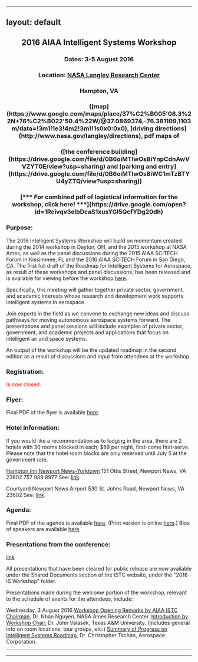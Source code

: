 ----
layout: default
---

<h2 align="center">2016 AIAA Intelligent Systems Workshop</h2>
<h3 align="center">Dates: 3-5 August 2016</h3>
<h3 align="center">Location: <a href="https://www.nasa.gov/langley">NASA Langley Research Center</a></h3>
<h3 align="center">Hampton, VA</h3>
<h3 align="center">([map](https://www.google.com/maps/place/37%C2%B005'08.3%22N+76%C2%B022'50.4%22W/@37.0869374,-76.381109,1103m/data=!3m1!1e3!4m2!3m1!1s0x0:0x0), [driving directions](http://www.nasa.gov/langley/directions), pdf maps of </h3>
<h3 align="center">([the conference building](https://drive.google.com/file/d/0B6oiMTIwOs8iYnpCdnAwVVZYT0E/view?usp=sharing) and [parking and entry](https://drive.google.com/file/d/0B6oiMTIwOs8iWC1mTzBTYU4yZTQ/view?usp=sharing))</h3>
<h3 align="center"> [*** For combined pdf of logistical information for the workshop, click here! ***](https://drive.google.com/open?id=1Rcivqv3elbDcaS1xusYGl5QcfYDg20dh) </h3>

### Purpose:

The 2016 Intelligent Systems Workshop will build on momentum created during the 2014 workshop in Dayton, OH, and the 2015 workshop at NASA Ames, as well as the panel discussions during the 2015 AIAA SCITECH Forum in Kissimmee, FL and the 2016 AIAA SCITECH Forum in San Diego, CA. The first full draft of the Roadmap for Intelligent Systems for Aerospace, as result of these workshops and panel discussions, has been released and is available for viewing before the workshop [here](https://drive.google.com/open?id=1uxyjI5Su051A2bzKB6TEyK6vKVZzrM_P).

Specifically, this meeting will gather together private sector, government, and academic interests whose research and development work supports intelligent systems in aerospace.

Join experts in the field as we convene to exchange new ideas and discuss pathways for moving autonomous aerospace systems forward. The presentations and panel sessions will include examples of private sector, government, and academic projects and applications that focus on intelligent air and space systems.

An output of the workshop will be the updated roadmap in the second edition as a result of discussions and input from attendees at the workshop. 

### Registration:

<span style="color:red;">Is now closed.</span>

### Flyer:

Final PDF of the flyer is available [here](https://drive.google.com/open?id=1FKtTlWEizHY5mR03iNz1ijbfo03tyGyV).

### Hotel Information:

If you would like a recommendation as to lodging in the area, there are 2 hotels with 30 rooms blocked in each, $89 per night, first-come first-serve. Please note that the hotel room blocks are only reserved until July 5 at the government rate.

[Hampton Inn Newport News-Yorktown](http://hamptoninn.hilton.com/en/hp/hotels/index.jhtml?ctyhocn=PHFHHHX)
151 Ottis Street, Newport News, VA 23602
757 989 8977
See: [link](http://hamptoninn.hilton.com/en/hp/groups/personalized/P/PHFHHHX-NAS-20160801/index.jhtml?WT.mc_id=POG).

Courtyard Newport News Airport
530 St. Johns Road, Newport News, VA 23602
See: [link](http://www.marriott.com/meeting-event-hotels/group-corporate-travel/groupCorp.mi?resLinkData=AIAA%20Intelligence%20System%20Workshop%5EPHFCN%60AIAAIAT%6089.00%60USD%60false%604%608/2/16%608/5/16%607/5/16&app=resvlink&stop_mobi=yes). 

### Agenda:

Final PDF of the agenda is available [here](https://drive.google.com/open?id=1Rdtj2fxfQfU614znA-YaV68ZQdC1mUt9). (Print version is online [here](https://drive.google.com/open?id=1myhVvnvkw5LIKaN8ic3dIu5q1ckHVwtG).)
Bios of speakers are available [here](https://drive.google.com/open?id=13RP0ChPb7maBqpMnIemeWzkburWmITn3).

### Presentations from the conference: 
[link](https://drive.google.com/open?id=1OcpgP64U9OP7isr7hxycVqBxqjD5zc6y)

All presentations that have been cleared for public release are now available under the Shared Documents section of the ISTC website, under the "2016 IS Workshop" folder.

Presentations made during the welcome portion of the workshop, relevant to the schedule of events for the attendees, include:

Wednesday, 3 August 2016
[Workshop Opening Remarks by AIAA ISTC Chairman](https://drive.google.com/open?id=1ltiBdpvC9l2haZIwhWeQjlXAPSsX4ml6), Dr. Nhan Nguyen, NASA Ames Research Center.
[Introduction by Workshop Chair](https://drive.google.com/open?id=1vJ0OCcm2_paSssmMbwOP_Z2-N2Seh2V5), Dr. John Valasek, Texas A&M University. (Includes general info on room locations, tour groups, etc.)
[Summary of Progress on Intelligent Systems Roadmap](https://drive.google.com/open?id=15p6EQor8cf_JLWouhZxK4-thK4VewQi3), Dr. Christopher Tschan, Aerospace Corporation. 

* * *
* * *

<!-- --end-of-page-- -->
